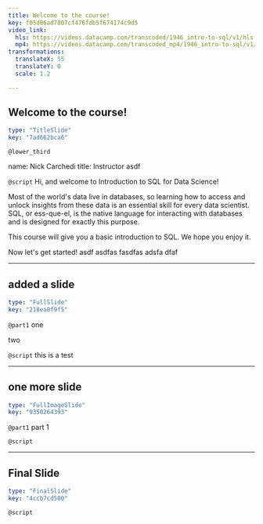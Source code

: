 ```yaml
---
title: Welcome to the course!
key: f05d06ad7807cf476fdb5f674174c9d5
video_link:
  hls: https://videos.datacamp.com/transcoded/1946_intro-to-sql/v1/hls-ch1_1.master.m3u8
  mp4: https://videos.datacamp.com/transcoded_mp4/1946_intro-to-sql/v1/ch1_1.mp4
transformations:
  translateX: 55
  translateY: 0
  scale: 1.2

---
```

## Welcome to the course!

```yaml
type: "TitleSlide"
key: "7ad662bca6"
```

`@lower_third`

name: Nick Carchedi
title: Instructor asdf


`@script`
Hi, and welcome to Introduction to SQL for Data Science!

Most of the world's data live in databases, so learning how to access and unlock insights from these data is an essential skill for every data scientist. SQL, or ess-que-el, is the native language for interacting with databases and is designed for exactly this purpose.

This course will give you a basic introduction to SQL. We hope you enjoy it.

Now let's get started! asdf asdfas fasdfas adsfa dfaf


---
## added a slide

```yaml
type: "FullSlide"
key: "218ea0f9f5"
```

`@part1`
one 

two


`@script`
this is a test


---
## one more slide

```yaml
type: "FullImageSlide"
key: "9350264393"
```

`@part1`
part 1


`@script`



---
## Final Slide

```yaml
type: "FinalSlide"
key: "4ccb7cd500"
```

`@script`


